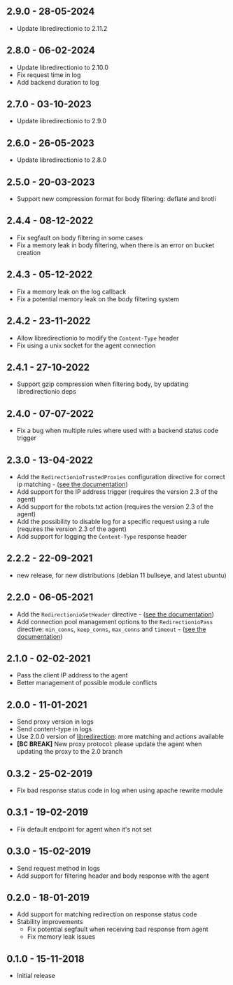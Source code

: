 ## 2.9.0 - 28-05-2024

* Update libredirectionio to 2.11.2

## 2.8.0 - 06-02-2024

* Update libredirectionio to 2.10.0
* Fix request time in log
* Add backend duration to log

## 2.7.0 - 03-10-2023

* Update libredirectionio to 2.9.0

## 2.6.0 - 26-05-2023

* Update libredirectionio to 2.8.0

## 2.5.0 - 20-03-2023

* Support new compression format for body filtering: deflate and brotli

## 2.4.4 - 08-12-2022

* Fix segfault on body filtering in some cases
* Fix a memory leak in body filtering, when there is an error on bucket creation

## 2.4.3 - 05-12-2022

* Fix a memory leak on the log callback
* Fix a potential memory leak on the body filtering system

## 2.4.2 - 23-11-2022

* Allow libredirectionio to modify the `Content-Type` header
* Fix using a unix socket for the agent connection

## 2.4.1 - 27-10-2022

* Support gzip compression when filtering body, by updating libredirectionio deps

## 2.4.0 - 07-07-2022

* Fix a bug when multiple rules where used with a backend status code trigger

## 2.3.0 - 13-04-2022

* Add the `RedirectionioTrustedProxies` configuration directive for correct ip
  matching - ([see the documentation](https://redirection.io/documentation/developer-documentation/apache-module#redirectioniotrustedproxies))
* Add support for the IP address trigger (requires the version 2.3 of the agent)
* Add support for the robots.txt action (requires the version 2.3 of the agent)
* Add the possibility to disable log for a specific request using a rule (requires the version 2.3 of the agent)
* Add support for logging the `Content-Type` response header

## 2.2.2 - 22-09-2021

* new release, for new distributions (debian 11 bullseye, and latest ubuntu)

## 2.2.0 - 06-05-2021

* Add the `RedirectionioSetHeader`
  directive - ([see the documentation](https://redirection.io/documentation/developer-documentation/apache-module#redirectioniosetheader))
* Add connection pool management options to the `RedirectionioPass` directive: `min_conns`, `keep_conns`, `max_conns`
  and `timeout` - ([see the documentation](https://redirection.io/documentation/developer-documentation/apache-module#redirectioniopass))

## 2.1.0 - 02-02-2021

* Pass the client IP address to the agent
* Better management of possible module conflicts

## 2.0.0 - 11-01-2021

* Send proxy version in logs
* Send content-type in logs
* Use 2.0.0 version of [libredirection](https://github.com/redirectionio/libredirectionio): more matching and actions
  available
* **[BC BREAK]** New proxy protocol: please update the agent when updating the proxy to the 2.0 branch

## 0.3.2 - 25-02-2019

* Fix bad response status code in log when using apache rewrite module

## 0.3.1 - 19-02-2019

* Fix default endpoint for agent when it's not set

## 0.3.0 - 15-02-2019

* Send request method in logs
* Add support for filtering header and body response with the agent

## 0.2.0 - 18-01-2019

* Add support for matching redirection on response status code
* Stability improvements
    * Fix potential segfault when receiving bad response from agent
    * Fix memory leak issues

## 0.1.0 - 15-11-2018

* Initial release
